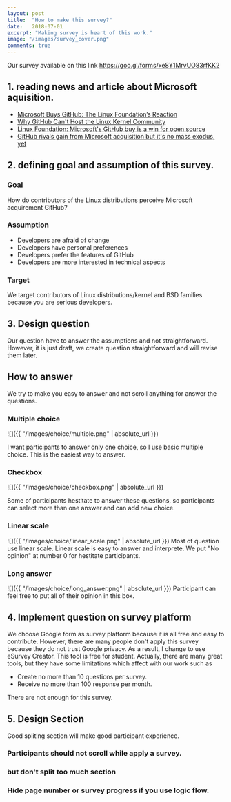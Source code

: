 ```yaml
---
layout: post
title:  "How to make this survey?"
date:   2018-07-01
excerpt: "Making survey is heart of this work."
image: "/images/survey_cover.png"
comments: true
---
```


Our survey available on this link https://goo.gl/forms/xe8Y1MrvUO83rfKK2

## 1. reading news and article about Microsoft aquisition. 
- [Microsoft Buys GitHub: The Linux Foundation’s Reaction](https://www.linuxfoundation.org/blog/microsoft-buys-github-the-linux-foundations-reaction/)
- [Why GitHub Can't Host the Linux Kernel Community](https://news.ycombinator.com/item?id=14972872)
- [Linux Foundation: Microsoft's GitHub buy is a win for open source](https://www.zdnet.com/article/linux-foundation-microsofts-github-buy-is-a-win-for-open-source/)
- [GitHub rivals gain from Microsoft acquisition but it's no mass exodus, yet](https://www.zdnet.com/article/github-rivals-gain-from-microsoft-acquisition-but-its-no-mass-exodus-yet/)

## 2. defining goal and assumption of this survey.
### Goal
How do contributors of the Linux distributions perceive Microsoft acquirement GitHub?
### Assumption 
- Developers are afraid of change
- Developers have personal preferences
- Developers prefer the features of GitHub
- Developers are more interested in technical aspects
### Target
We target contributors of Linux distributions/kernel and BSD families because you are serious developers.

## 3. Design question
Our question have to answer the assumptions and not straightforward. However, it is just draft, we create question straightforward and will revise them later.
## How to answer
We try to make you easy to answer and not scroll anything for answer the questions.
### Multiple choice
![]({{ "/images/choice/multiple.png" | absolute_url }})

I want participants to answer only one choice, so I use basic multiple choice. This is the easiest way to answer.
### Checkbox
![]({{ "/images/choice/checkbox.png" | absolute_url }})

  Some of participants hestitate to answer these questions, so participants can select more than one answer and can add new choice.
### Linear scale
![]({{ "/images/choice/linear_scale.png" | absolute_url }})
  Most of question use linear scale. Linear scale is easy to answer and interprete. We put "No opinion" at number 0 for hestitate participants.

### Long answer
![]({{ "/images/choice/long_answer.png" | absolute_url }})
  Participant can feel free to put all of their opinion in this box.

## 4. Implement question on survey platform
  We choose Google form as survey platform because it is all free and easy to contribute. However, there are many people don't apply this survey because they do not trust Google privacy. As a result, I change to use eSurvey Creator. This tool is free for student.
  Actually, there are many great tools, but they have some limitations which affect with our work such as 

  - Create no more than 10 questions per survey.
  - Receive no more than 100 response per month.

  There are not enough for this survey.

## 5. Design Section
  Good spliting section will make good participant experience.
### Participants should not scroll while apply a survey.
### but don't split too much section
### Hide page number or survey progress if you use logic flow.